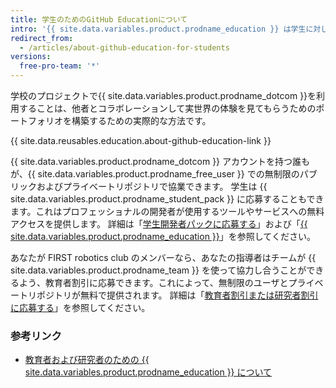```yaml
---
title: 学生のためのGitHub Educationについて
intro: '{{ site.data.variables.product.prodname_education }} は学生に対し、{{ site.data.variables.product.prodname_dotcom }} のパートナーからのさまざまな開発者ツールへの無料アクセスを含む実世界の体験を提供します。'
redirect_from:
  - /articles/about-github-education-for-students
versions:
  free-pro-team: '*'
---
```


学校のプロジェクトで{{ site.data.variables.product.prodname_dotcom }}を利用することは、他者とコラボレーションして実世界の体験を見てもらうためのポートフォリオを構築するための実際的な方法です。

{{ site.data.reusables.education.about-github-education-link }}

{{ site.data.variables.product.prodname_dotcom }} アカウントを持つ誰もが、{{ site.data.variables.product.prodname_free_user }} での無制限のパブリックおよびプライベートリポジトリで協業できます。 学生は {{ site.data.variables.product.prodname_student_pack }} に応募することもできます。これはプロフェッショナルの開発者が使用するツールやサービスへの無料アクセスを提供します。 詳細は「[学生開発者パックに応募する](/articles/applying-for-a-student-developer-pack)」および「[{{ site.data.variables.product.prodname_education }}](https://education.github.com/pack)」を参照してください。

あなたが FIRST robotics club のメンバーなら、あなたの指導者はチームが {{ site.data.variables.product.prodname_team }} を使って協力し合うことができるよう、教育者割引に応募できます。これによって、無制限のユーザとプライベートリポジトリが無料で提供されます。 詳細は「[教育者割引または研究者割引に応募する](/articles/applying-for-an-educator-or-researcher-discount)」を参照してください。

### 参考リンク

- [教育者および研究者のための {{ site.data.variables.product.prodname_education }} について](/articles/about-github-education-for-educators-and-researchers)
